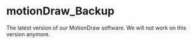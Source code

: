 motionDraw_Backup
=================

The latest version of our MotionDraw software. We will not work on this version anymore.